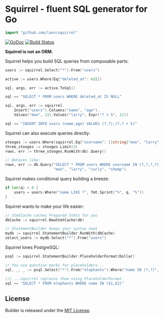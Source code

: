 # Squirrel - fluent SQL generator for Go

```go
import "github.com/lann/squirrel"
```

[![GoDoc](https://godoc.org/github.com/lann/squirrel?status.png)](https://godoc.org/github.com/lann/squirrel)
[![Build Status](https://travis-ci.org/lann/squirrel.png?branch=master)](https://travis-ci.org/lann/squirrel)

**Squirrel is not an ORM.**

Squirrel helps you build SQL queries from composable parts:

```go
users := squirrel.Select("*").From("users")

active := users.Where(Eq{"deleted_at": nil})

sql, args, err := active.ToSql()

sql == "SELECT * FROM users WHERE deleted_at IS NULL"
```

```go
sql, args, err := squirrel.
    Insert("users").Columns("name", "age").
    Values("moe", 13).Values("larry", Expr("? + 5", 12))

sql == "INSERT INTO users (name,age) VALUES (?,?),(?,? + 5)"
```

Squirrel can also execute queries directly:

```go
stooges := users.Where(squirrel.Eq{"username": []string{"moe", "larry", "curly", "shemp"}})
three_stooges := stooges.Limit(3)
rows, err := three_stooges.RunWith(db).Query()

// Behaves like:
rows, err := db.Query("SELECT * FROM users WHERE username IN (?,?,?,?) LIMIT 3",
                      "moe", "larry", "curly", "shemp")
```

Squirrel makes conditional query building a breeze:

```go
if len(q) > 0 {
    users = users.Where("name LIKE ?", fmt.Sprint("%", q, "%"))
}
```

Squirrel wants to make your life easier:

```go
// StmtCache caches Prepared Stmts for you
dbCache := squirrel.NewStmtCache(db)

// StatementBuilder keeps your syntax neat
mydb := squirrel.StatementBuilder.RunWith(dbCache)
select_users := mydb.Select("*").From("users")
```

Squirrel loves PostgreSQL:

```go
psql := squirrel.StatementBuilder.PlaceholderFormat(Dollar)

// You use question marks for placeholders...
sql, _, _ := psql.Select("*").From("elephants").Where("name IN (?,?)", "Dumbo", "Verna")

/// ...squirrel replaces them using PlaceholderFormat.
sql == "SELECT * FROM elephants WHERE name IN ($1,$2)"
```

## License

Builder is released under the
[MIT License](http://www.opensource.org/licenses/MIT).

